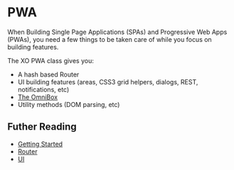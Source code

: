 # PWA

When Building Single Page Applications (SPAs) and Progressive Web Apps (PWAs), you need a few things to be taken care of while you focus on building features.

The XO PWA class gives you:

- A hash based Router
- UI building features (areas, CSS3 grid helpers, dialogs, REST, notifications, etc)
- [The OmniBox](./omnibox.md)
- Utility methods (DOM parsing, etc)

## Futher Reading

- [Getting Started](./getting-started.md)
- [Router](./router.md)
- [UI](./ui.md)